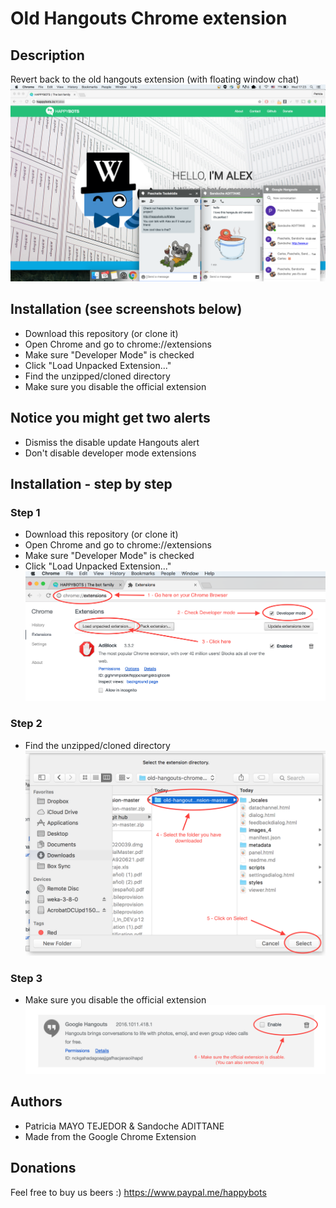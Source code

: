 # Old Hangouts Chrome extension

## Description
Revert back to the old hangouts extension (with floating window chat) <br/>
![Alt text](screenshots/chrome.png "Old chrome extension")

## Installation (see screenshots below)
* Download this repository (or clone it)
* Open Chrome and go to chrome://extensions
* Make sure "Developer Mode" is checked
* Click "Load Unpacked Extension..."
* Find the unzipped/cloned directory
* Make sure you disable the official extension

## Notice you might get two alerts
* Dismiss the disable update Hangouts alert
* Don't disable developer mode extensions



## Installation - step by step
### Step 1
* Download this repository (or clone it)
* Open Chrome and go to chrome://extensions
* Make sure "Developer Mode" is checked
* Click "Load Unpacked Extension..." <br/>
![Alt text](screenshots/step1.png "Step 1")

### Step 2
* Find the unzipped/cloned directory <br/>
![Alt text](screenshots/step2.png "Step 2")

### Step 3
* Make sure you disable the official extension <br/>
![Alt text](screenshots/step3.png "Step 3")



## Authors
* Patricia MAYO TEJEDOR & Sandoche ADITTANE
* Made from the Google Chrome Extension

## Donations
Feel free to buy us beers :)
https://www.paypal.me/happybots

